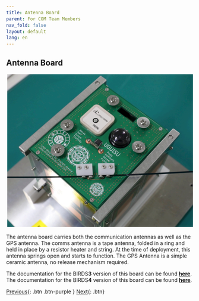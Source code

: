 ```yaml
---
title: Antenna Board
parent: For COM Team Members
nav_fold: false
layout: default
lang: en
---
```


## Antenna Board

![Antenna Board PCB](/assets/images/Antenna-Board.png)

The antenna board carries both the communication antennas as well as the GPS antenna. The comms antenna is a tape antenna, folded in a ring and held in place by a resistor heater and string. At the time of deployment, this antenna springs open and starts to function. The GPS Antenna is a simple ceramic antenna, no release mechanism required.

The documentation for the BIRDS**3** version of this board can be found [**here**](https://github.com/BIRDSOpenSource/BIRDS3-AntennaPanel).
The documentation for the BIRDS**4** version of this board can be found [**here**](https://github.com/BIRDSOpenSource/BIRDS4-AntennaPanel).


[Previous]({{site.url}}/overview/birds/fab-page){: .btn .btn-purple }
[Next]({{site.url}}/overview/birds/GS-software){: .btn}